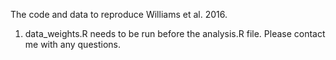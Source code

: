 The code and data to reproduce Williams et al. 2016.   
1. data_weights.R needs to be run before the analysis.R file.
Please contact me with any questions.
